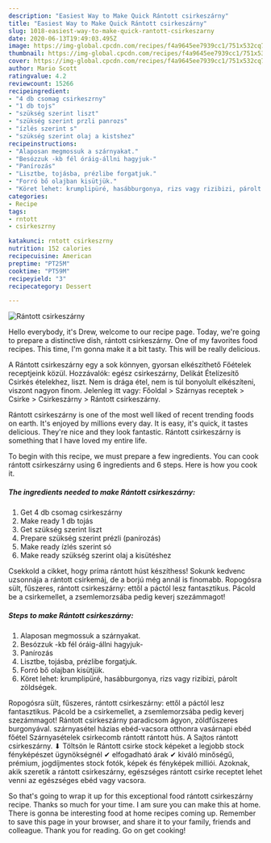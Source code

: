 ```yaml
---
description: "Easiest Way to Make Quick Rántott csirkeszárny"
title: "Easiest Way to Make Quick Rántott csirkeszárny"
slug: 1018-easiest-way-to-make-quick-rantott-csirkeszarny
date: 2020-06-13T19:49:03.495Z
image: https://img-global.cpcdn.com/recipes/f4a9645ee7939cc1/751x532cq70/rantott-csirkeszarny-recept-foto.jpg
thumbnail: https://img-global.cpcdn.com/recipes/f4a9645ee7939cc1/751x532cq70/rantott-csirkeszarny-recept-foto.jpg
cover: https://img-global.cpcdn.com/recipes/f4a9645ee7939cc1/751x532cq70/rantott-csirkeszarny-recept-foto.jpg
author: Mario Scott
ratingvalue: 4.2
reviewcount: 15266
recipeingredient:
- "4 db csomag csirkeszrny"
- "1 db tojs"
- "szükség szerint liszt"
- "szükség szerint przli panrozs"
- "ízlés szerint s"
- "szükség szerint olaj a kistshez"
recipeinstructions:
- "Alaposan megmossuk a szárnyakat."
- "Besózzuk -kb fél óráig-állni hagyjuk-"
- "Panírozás"
- "Lisztbe, tojásba, prézlibe forgatjuk."
- "Forró bő olajban kisütjük."
- "Köret lehet: krumplipüré, hasábburgonya, rizs vagy rizibizi, párolt zöldségek."
categories:
- Recipe
tags:
- rntott
- csirkeszrny

katakunci: rntott csirkeszrny 
nutrition: 152 calories
recipecuisine: American
preptime: "PT25M"
cooktime: "PT59M"
recipeyield: "3"
recipecategory: Dessert

---
```



![Rántott csirkeszárny](https://img-global.cpcdn.com/recipes/f4a9645ee7939cc1/751x532cq70/rantott-csirkeszarny-recept-foto.jpg)

Hello everybody, it's Drew, welcome to our recipe page. Today, we're going to prepare a distinctive dish, rántott csirkeszárny. One of my favorites food recipes. This time, I'm gonna make it a bit tasty. This will be really delicious.

A Rántott csirkeszárny egy a sok könnyen, gyorsan elkészíthető Főételek receptjeink közül. Hozzávalók: egész csirkeszárny, Delikát Ételízesítő Csirkés ételekhez, liszt. Nem is drága étel, nem is túl bonyolult elkészíteni, viszont nagyon finom. Jelenleg itt vagy: Főoldal &gt; Szárnyas receptek &gt; Csirke &gt; Csirkeszárny &gt; Rántott csirkeszárny.

Rántott csirkeszárny is one of the most well liked of recent trending foods on earth. It's enjoyed by millions every day. It is easy, it's quick, it tastes delicious. They're nice and they look fantastic. Rántott csirkeszárny is something that I have loved my entire life.


To begin with this recipe, we must prepare a few ingredients. You can cook rántott csirkeszárny using 6 ingredients and 6 steps. Here is how you cook it.

<!--inarticleads1-->

##### The ingredients needed to make Rántott csirkeszárny:

1. Get 4 db csomag csirkeszárny
1. Make ready 1 db tojás
1. Get szükség szerint liszt
1. Prepare szükség szerint prézli (panírozás)
1. Make ready ízlés szerint só
1. Make ready szükség szerint olaj a kisütéshez


Csekkold a cikket, hogy príma rántott húst készíthess! Sokunk kedvenc uzsonnája a rántott csirkemáj, de a borjú még annál is finomabb. Ropogósra sült, fűszeres, rántott csirkeszárny: ettől a páctól lesz fantasztikus. Pácold be a csirkemellet, a zsemlemorzsába pedig keverj szezámmagot! 

<!--inarticleads2-->

##### Steps to make Rántott csirkeszárny:

1. Alaposan megmossuk a szárnyakat.
1. Besózzuk -kb fél óráig-állni hagyjuk-
1. Panírozás
1. Lisztbe, tojásba, prézlibe forgatjuk.
1. Forró bő olajban kisütjük.
1. Köret lehet: krumplipüré, hasábburgonya, rizs vagy rizibizi, párolt zöldségek.


Ropogósra sült, fűszeres, rántott csirkeszárny: ettől a páctól lesz fantasztikus. Pácold be a csirkemellet, a zsemlemorzsába pedig keverj szezámmagot! Rántott csirkeszárny paradicsom ágyon, zöldfűszeres burgonyával. szárnyasétel házias ebéd-vacsora otthonra vasárnapi ebéd főétel Szárnyasételek csirkecomb rántott rántott hús. A Sajtos rántott csirkeszárny. ⬇ Töltsön le Rántott csirke stock képeket a legjobb stock fényképészet ügynökségnél ✔ elfogadható árak ✔ kiváló minőségű, prémium, jogdíjmentes stock fotók, képek és fényképek milliói. Azoknak, akik szeretik a rántott csirkeszárny, egészséges rántott csirke receptet lehet venni az egészséges ebéd vagy vacsora. 

So that's going to wrap it up for this exceptional food rántott csirkeszárny recipe. Thanks so much for your time. I am sure you can make this at home. There is gonna be interesting food at home recipes coming up. Remember to save this page in your browser, and share it to your family, friends and colleague. Thank you for reading. Go on get cooking!
